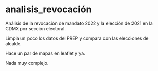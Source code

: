 # analisis_revocación
Análisis de la revocación de mandato 2022 y la elección de 2021 en la CDMX por sección electoral. 

Limpia un poco los datos del PREP y compara con las elecciones de alcalde. 

Hace un par de mapas en leaflet y ya. 

Nada muy complejo. 
